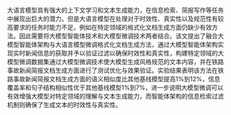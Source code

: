 大语言模型具有强大的上下文学习和文本生成能力，在信息检索、简报写作等任务中展现出巨大的潜力。但是大语言模型在处理对于时效性、真实性以及规范性有较高要求的任务时能力不足，例如在特定领域的格式化文档生成方面仍缺少有效方法。因此需要将大模型智能体技术和大模型微调技术两者结合。该文提出了融合大模型智能体架构与大语言模型微调格式化文档生成方法，通过大模型智能体架构实现实时新闻信息的获取并予以验证过滤以确保时效性和真实性，构建特定领域的大模型微调数据集通过大模型微调技术使大模型生成风格规范的文本内容，并在铁路事故新闻简报文档生成方面进行了测试优化与效果验证。实验结果表明该方法在铁路事故新闻简报文档生成方面的语义相似度比其他基线模型提高1%到12%，信息覆盖率和句子结构相似性优于其他基线模型1%到7%，进一步说明大模型微调可以有效增强大模型对特定领域的理解与文本生成能力，而智能体架构的信息检索过滤机制则确保了生成文本的时效性与真实性。
